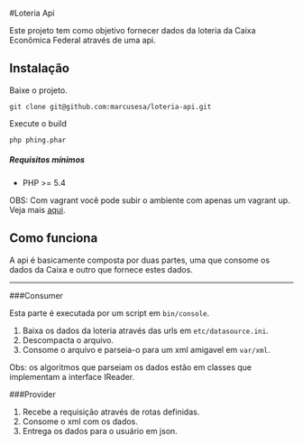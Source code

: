 #Loteria Api

Este projeto tem como objetivo fornecer dados da loteria da Caixa Econômica Federal através de uma api.

## Instalação

Baixe o projeto. 
```
git clone git@github.com:marcusesa/loteria-api.git
```

Execute o build
```
php phing.phar
```

##### Requisitos mínimos
* PHP >= 5.4

OBS: Com vagrant você pode subir o ambiente com apenas um vagrant up. Veja mais [aqui](http://www.vagrantup.com/).

## Como funciona 
A api é basicamente composta por duas partes, uma que consome os dados da Caixa e outro que fornece estes dados.

- - -

###Consumer

Esta parte é executada por um script em ```bin/console```.

1. Baixa os dados da loteria através das urls em ```etc/datasource.ini```.
2. Descompacta o arquivo.
3. Consome o arquivo e parseia-o para um xml amigavel em ```var/xml```.

Obs: os algoritmos que parseiam os dados estão em classes que implementam a interface IReader.

###Provider

1. Recebe a requisição através de rotas definidas.
2. Consome o xml com os dados.
3. Entrega os dados para o usuário em json.






